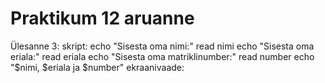 # Praktikum 12 aruanne

Ülesanne 3:
skript:
echo "Sisesta oma nimi:"
read nimi
echo "Sisesta oma eriala:"
read eriala
echo "Sisesta oma matriklinumber:"
read number
echo "$nimi, $eriala ja $number"
ekraanivaade:
